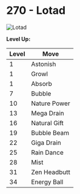 # 270 - Lotad
![][270]

**Level Up:**

Level | Move
---   | ---
  1   | Astonish
  1   | Growl
  1   | Absorb
  7   | Bubble
 10   | Nature Power
 13   | Mega Drain
 16   | Natural Gift
 19   | Bubble Beam
 22   | Giga Drain
 25   | Rain Dance
 28   | Mist
 31   | Zen Headbutt
 34   | Energy Ball



[270]: https://raw.githubusercontent.com/PokeAPI/sprites/master/sprites/pokemon/270.png "Lotad"
